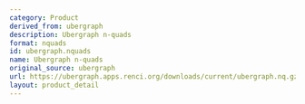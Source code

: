```yaml
---
category: Product
derived_from: ubergraph
description: Ubergraph n-quads
format: nquads
id: ubergraph.nquads
name: Ubergraph n-quads
original_source: ubergraph
url: https://ubergraph.apps.renci.org/downloads/current/ubergraph.nq.gz
layout: product_detail
---
```

